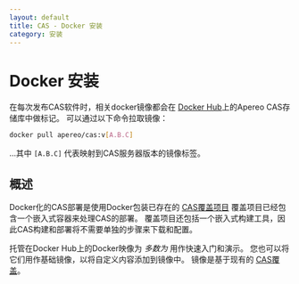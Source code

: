 ```yaml
---
layout: default
title: CAS - Docker 安装
category: 安装
---
```


# Docker 安装

在每次发布CAS软件时，相关docker镜像都会在 [Docker Hub](https://hub.docker.com/r/apereo/cas/)上的Apereo CAS存储库中做标记。 可以通过以下命令拉取镜像：

```bash
docker pull apereo/cas:v[A.B.C]
```

...其中 `[A.B.C]` 代表映射到CAS服务器版本的镜像标签。

## 概述

Docker化的CAS部署是使用Docker包装已存在的 [CAS覆盖项目](WAR-Overlay-Installation.html) 覆盖项目已经包含一个嵌入式容器来处理CAS的部署。 覆盖项目还包括一个嵌入式构建工具，因此CAS构建和部署将不需要单独的步骤来下载和配置。

托管在Docker Hub上的Docker映像为 *多数为* 用作快速入门和演示。 您也可以将它们用作基础镜像，以将自定义内容添加到镜像中。 镜像是基于现有的 [CAS覆盖](WAR-Overlay-Installation.html)。
